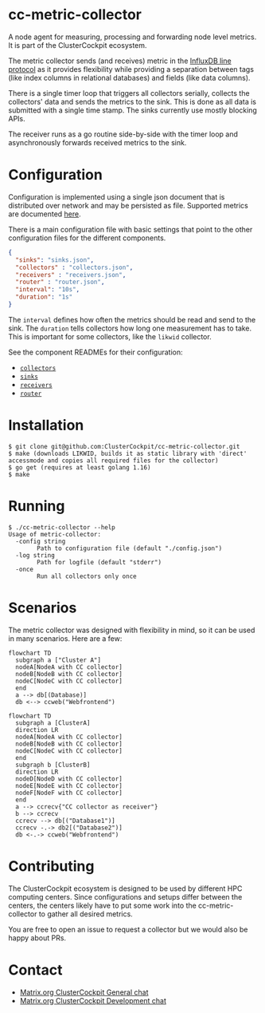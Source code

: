# cc-metric-collector

A node agent for measuring, processing and forwarding node level metrics. It is part of the ClusterCockpit ecosystem.

The metric collector sends (and receives) metric in the [InfluxDB line protocol](https://docs.influxdata.com/influxdb/cloud/reference/syntax/line-protocol/) as it provides flexibility while providing a separation between tags (like index columns in relational databases) and fields (like data columns).

There is a single timer loop that triggers all collectors serially, collects the collectors' data and sends the metrics to the sink. This is done as all data is submitted with a single time stamp. The sinks currently use mostly blocking APIs.

The receiver runs as a go routine side-by-side with the timer loop and asynchronously forwards received metrics to the sink.

# Configuration

Configuration is implemented using a single json document that is distributed over network and may be persisted as file.
Supported metrics are documented [here](https://github.com/ClusterCockpit/cc-specifications/blob/master/metrics/lineprotocol_alternative.md).

There is a main configuration file with basic settings that point to the other configuration files for the different components.

``` json
{
  "sinks": "sinks.json",
  "collectors" : "collectors.json",
  "receivers" : "receivers.json",
  "router" : "router.json",
  "interval": "10s",
  "duration": "1s"
}
```

The `interval` defines how often the metrics should be read and send to the sink. The `duration` tells collectors how long one measurement has to take. This is important for some collectors, like the `likwid` collector.

See the component READMEs for their configuration:

* [`collectors`](./collectors/README.md)
* [`sinks`](./sinks/README.md)
* [`receivers`](./receivers/README.md)
* [`router`](./internal/metricRouter/README.md)

# Installation

```
$ git clone git@github.com:ClusterCockpit/cc-metric-collector.git
$ make (downloads LIKWID, builds it as static library with 'direct' accessmode and copies all required files for the collector)
$ go get (requires at least golang 1.16)
$ make
```

# Running

```
$ ./cc-metric-collector --help
Usage of metric-collector:
  -config string
    	Path to configuration file (default "./config.json")
  -log string
    	Path for logfile (default "stderr")
  -once
    	Run all collectors only once
```

# Scenarios

The metric collector was designed with flexibility in mind, so it can be used in many scenarios. Here are a few:

```mermaid
flowchart TD
  subgraph a ["Cluster A"]
  nodeA[NodeA with CC collector]
  nodeB[NodeB with CC collector]
  nodeC[NodeC with CC collector]
  end
  a --> db[(Database)]
  db <--> ccweb("Webfrontend")
```

``` mermaid
flowchart TD
  subgraph a [ClusterA]
  direction LR
  nodeA[NodeA with CC collector]
  nodeB[NodeB with CC collector]
  nodeC[NodeC with CC collector]
  end
  subgraph b [ClusterB]
  direction LR
  nodeD[NodeD with CC collector]
  nodeE[NodeE with CC collector]
  nodeF[NodeF with CC collector]
  end
  a --> ccrecv{"CC collector as receiver"}
  b --> ccrecv
  ccrecv --> db[("Database1")]
  ccrecv -.-> db2[("Database2")]
  db <-.-> ccweb("Webfrontend")
```

# Contributing

The ClusterCockpit ecosystem is designed to be used by different HPC computing centers. Since configurations and setups differ between the centers, the centers likely have to put some work into the cc-metric-collector to gather all desired metrics.

You are free to open an issue to request a collector but we would also be happy about PRs.

# Contact

* [Matrix.org ClusterCockpit General chat](https://matrix.to/#/#clustercockpit-dev:matrix.org)
* [Matrix.org ClusterCockpit Development chat](https://matrix.to/#/#clustercockpit:matrix.org)
